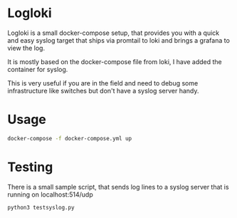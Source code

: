# Logloki
Logloki is a small docker-compose setup, that provides you with a quick and
easy syslog target that ships via promtail to loki and brings a grafana to view the log.

It is mostly based on the docker-compose file from loki, I have added the
container for syslog.

This is very useful if you are in the field and need to debug some infrastructure like switches but don't have a syslog server handy.

# Usage
```bash
docker-compose -f docker-compose.yml up
```

# Testing
There is a small sample script, that sends log lines to a syslog server that is running on localhost:514/udp
```bash
python3 testsyslog.py
```
